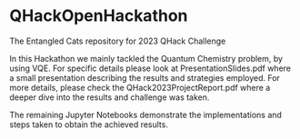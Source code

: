 # QHackOpenHackathon
The Entangled Cats repository for 2023 QHack Challenge

In this Hackathon we mainly tackled the Quantum Chemistry problem, by using VQE. For specific details please look at PresentationSlides.pdf where a small presentation describing the results and strategies employed. For more details, please check the QHack2023ProjectReport.pdf where a deeper dive into the results and challenge was taken.

The remaining Jupyter Notebooks demonstrate the implementations and steps taken to obtain the achieved results.
